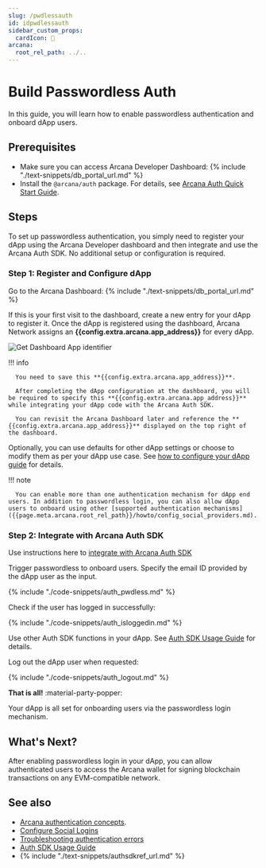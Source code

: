 ```yaml
---
slug: /pwdlessauth
id: idpwdlessauth
sidebar_custom_props:
  cardIcon: 🤝
arcana:
  root_rel_path: ../..
---
```


# Build Passwordless Auth

In this guide, you will learn how to enable passwordless authentication and onboard dApp users.

## Prerequisites

* Make sure you can access Arcana Developer Dashboard: {% include "./text-snippets/db_portal_url.md" %}
* Install the `@arcana/auth` package. For details, see [Arcana Auth Quick Start Guide]({{page.meta.arcana.root_rel_path}}/walletsdk/wallet_qs.md#install-auth-sdk).

## Steps

To set up passwordless authentication, you simply need to register your dApp using the Arcana Developer dashboard and then integrate and use the Arcana Auth SDK. No additional setup or configuration is required.

### Step 1: Register and Configure dApp

Go to the Arcana Dashboard: {% include "./text-snippets/db_portal_url.md" %}

If this is your first visit to the dashboard, create a new entry for your dApp to register it. Once the dApp is registered using the dashboard, Arcana Network assigns an **{{config.extra.arcana.app_address}}** for every dApp.

  ![Get Dashboard App identifier](/img/an_db_app_address_.png)

!!! info

      You need to save this **{{config.extra.arcana.app_address}}**.

      After completing the dApp configuration at the dashboard, you will be required to specify this **{{config.extra.arcana.app_address}}** while integrating your dApp code with the Arcana Auth SDK.

      You can revisit the Arcana Dashboard later and reference the **{{config.extra.arcana.app_address}}** displayed on the top right of the dashboard. 

Optionally, you can use defaults for other dApp settings or choose to modify them as per your dApp use case. See [how to configure your dApp guide]({{page.meta.arcana.root_rel_path}}/howto/config_dapp.md) for details.

!!! note

      You can enable more than one authentication mechanism for dApp end users. In addition to passwordless login, you can also allow dApp users to onboard using other [supported authentication mechanisms]({{page.meta.arcana.root_rel_path}}/howto/config_social_providers.md).

### Step 2: Integrate with Arcana Auth SDK

Use instructions here to [integrate with Arcana Auth SDK]({{page.meta.arcana.root_rel_path}}/howto/integrate_auth/index.md)

Trigger passwordless to onboard users. Specify the email ID provided by the dApp user as the input.

{% include "./code-snippets/auth_pwdless.md" %}

Check if the user has logged in successfully:

{% include "./code-snippets/auth_isloggedin.md" %}

Use other Auth SDK functions in your dApp. See [Auth SDK Usage Guide]({{page.meta.arcana.root_rel_path}}/walletsdk/wallet_usage.md) for details.

Log out the dApp user when requested:
    
{% include "./code-snippets/auth_logout.md" %}

**That is all!**  :material-party-popper:

Your dApp is all set for onboarding users via the passwordless login mechanism.

## What's Next?

After enabling passwordless login in your dApp, you can allow authenticated users to access the Arcana wallet for signing blockchain transactions on any EVM-compatible network.

## See also

* [Arcana authentication concepts]({{page.meta.arcana.root_rel_path}}/concepts/authtype/arcanaauth.md).
* [Configure Social Logins]({{page.meta.arcana.root_rel_path}}/howto/config_social_providers.md)
* [Troubleshooting authentication errors]({{page.meta.arcana.root_rel_path}}/walletsdk/wallet_err.md)
* [Auth SDK Usage Guide]({{page.meta.arcana.root_rel_path}}/walletsdk/wallet_usage.md)
* {% include "./text-snippets/authsdkref_url.md" %}
